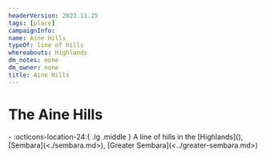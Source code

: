 ```yaml
---
headerVersion: 2023.11.25
tags: [place]
campaignInfo:
name: Aine Hills
typeOf: line of hills
whereabouts: Highlands
dm_notes: none
dm_owner: none
title: Aine Hills
---
```

# The Aine Hills
<div class="grid cards ext-narrow-margin ext-one-column" markdown>
-    :octicons-location-24:{ .lg .middle } A line of hills in the [Highlands](<highlands/highlands.md>), [Sembara](<./sembara.md>), [Greater Sembara](<../greater-sembara.md>)  
</div>



